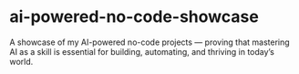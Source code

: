 # ai-powered-no-code-showcase
A showcase of my AI-powered no-code projects — proving that mastering AI as a skill is essential for building, automating, and thriving in today’s world.

